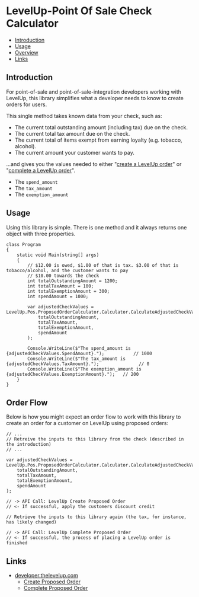 # LevelUp-Point Of Sale Check Calculator

- [Introduction](#introduction)
- [Usage](#usage)
- [Overview](#order-flow)
- [Links](#links)

## Introduction
For point-of-sale and point-of-sale-integration developers working with LevelUp, this library simplifies what a developer needs to know to create orders for users.

This single method takes known data from your check, such as:

- The current total outstanding amount (including tax) due on the check.
- The current total tax amount due on the check.
- The current total of items exempt from earning loyalty (e.g. tobacco, alcohol).
- The current amount your customer wants to pay.

...and gives you the values needed to either "[create a LevelUp order](http://developer.thelevelup.com/api-reference/v15/orders-create-proposed/)" or "[complete a LevelUp order](http://developer.thelevelup.com/api-reference/v15/orders-create-completed/)".

- The `spend_amount`
- The `tax_amount`
- The `exemption_amount`

## Usage
Using this library is simple. There is one method and it always returns one object with three properties.
```
class Program
{
    static void Main(string[] args)
    {
        // $12.00 is owed, $1.00 of that is tax. $3.00 of that is tobacco/alcohol, and the customer wants to pay 
        // $10.00 towards the check
        int totalOutstandingAmount = 1200;
        int totalTaxAmount = 100;
        int totalExemptionAmount = 300;
        int spendAmount = 1000;

        var adjustedCheckValues = LevelUp.Pos.ProposedOrderCalculator.Calculator.CalculateAdjustedCheckValues(
            totalOutstandingAmount,
            totalTaxAmount,
            totalExemptionAmount,
            spendAmount
        );

        Console.WriteLine($"The spend_amount is {adjustedCheckValues.SpendAmount}.");           // 1000
        Console.WriteLine($"The tax_amount is {adjustedCheckValues.TaxAmount}.");               // 0
        Console.WriteLine($"The exemption_amount is {adjustedCheckValues.ExemptionAmount}.");   // 200
    }
}
```

## Order Flow
Below is how you might expect an order flow to work with this library to create an order for a customer on LevelUp using proposed orders:

```
// ...
// Retreive the inputs to this library from the check (described in the introduction)
// ...

var adjustedCheckValues = LevelUp.Pos.ProposedOrderCalculator.Calculator.CalculateAdjustedCheckValues(
    totalOutstandingAmount,
    totalTaxAmount,
    totalExemptionAmount,
    spendAmount
);

// -> API Call: LevelUp Create Proposed Order
// <- If successful, apply the customers discount credit 

// Retrieve the inputs to this library again (the tax, for instance, has likely changed)

// -> API Call: LevelUp Complete Proposed Order
// <- If successful, the process of placing a LevelUp order is finished
```

## Links
- [developer.thelevelup.com](https://developer.thelevelup.com)
  - [Create Proposed Order](http://developer.thelevelup.com/api-reference/v15/orders-create-proposed/)
  - [Complete Proposed Order](http://developer.thelevelup.com/api-reference/v15/orders-create-completed/) 